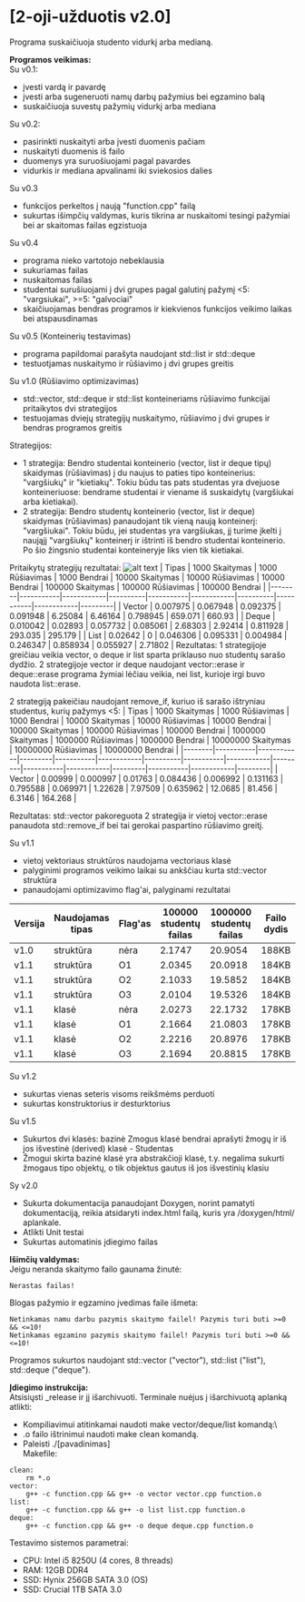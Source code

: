 # [2-oji-užduotis v2.0]

Programa suskaičiuoja studento vidurkį arba medianą.

**Programos veikimas:**\
Su v0.1:
- įvesti vardą ir pavardę
- įvesti arba sugeneruoti namų darbų pažymius bei egzamino balą
- suskaičiuoja suvestų pažymių vidurkį arba mediana

Su v0.2:
- pasirinkti nuskaityti arba įvesti duomenis pačiam
- nuskaityti duomenis iš failo
- duomenys yra suruošiuojami pagal pavardes
- vidurkis ir mediana apvalinami iki sviekosios dalies

Su v0.3
- funkcijos perkeltos į naują "function.cpp" failą
- sukurtas išimpčių valdymas, kuris tikrina ar nuskaitomi tesingi pažymiai bei ar skaitomas failas egzistuoja

Su v0.4
- programa nieko vartotojo nebeklausia
- sukuriamas failas
- nuskaitomas failas
- studentai surušiuojami į dvi grupes pagal galutinį pažymį <5: "vargsiukai", >=5: "galvociai"
- skaičiuojamas bendras programos ir kiekvienos funkcijos veikimo laikas bei atspausdinamas

Su v0.5 (Konteinerių testavimas)
- programa papildomai parašyta naudojant std::list ir std::deque
- testuotjamas nuskaitymo ir rūšiavimo į dvi grupes greitis

Su v1.0 (Rūšiavimo optimizavimas)
- std::vector, std::deque ir std::list konteineriams rūšiavimo funkcijai pritaikytos dvi strategijos
- testuojamas dviejų strategijų nuskaitymo, rūšiavimo į dvi grupes ir bendras programos greitis

Strategijos:
- 1 strategija: Bendro studentai konteinerio (vector, list ir deque tipų) skaidymas (rūšiavimas) į du naujus to paties tipo konteinerius: "vargšiukų" ir "kietiakų". Tokiu būdu tas pats studentas yra dvejuose konteineriuose: bendrame studentai ir viename iš suskaidytų (vargšiukai arba kietiakai).
- 2 strategija: Bendro studentų konteinerio (vector, list ir deque) skaidymas (rūšiavimas) panaudojant tik vieną naują konteinerį: "vargšiukai". Tokiu būdu, jei studentas yra vargšiukas, jį turime įkelti į naująjį "vargšiukų" konteinerį ir ištrinti iš bendro studentai konteinerio. Po šio žingsnio studentai konteineryje liks vien tik kietiakai. 

Pritaikytų strategijų rezultatai:
![alt text](https://i.imgur.com/Hc91QcR.png)
| Tipas | 1000 Skaitymas | 1000 Rūšiavimas | 1000 Bendrai  | 10000 Skaitymas | 10000 Rūšiavimas | 10000 Bendrai  | 100000 Skaitymas | 100000 Rūšiavimas | 100000 Bendrai |
|--------|-----------|------------|----------|-----------|------------|----------|-----------|------------|---------|
| Vector | 0.007975  | 0.067948   | 0.092375 | 0.091948  | 6.25084    | 6.46164  | 0.798945  | 659.071    | 660.93  |
| Deque  | 0.010042  | 0.02893    | 0.057732 | 0.085061  | 2.68303    | 2.92414  | 0.811928  | 293.035    | 295.179 |
| List   | 0.02642   | 0          | 0.046306 | 0.095331  | 0.004984   | 0.246347 | 0.858934  | 0.055927   | 2.71802 |
Rezultatas: 1 strategijoje greičiau veikia vector, o deque ir list sparta priklauso nuo studentų sarašo dydžio. 2 strategijoje vector ir deque naudojant vector::erase ir deque::erase programa žymiai lėčiau veikia, nei list, kurioje irgi buvo naudota list::erase.

2 strategiją pakeičiau naudojant remove_if, kuriuo iš sarašo ištryniau studentus, kurių pažymys <5:
| Tipas | 1000 Skaitymas | 1000 Rūšiavimas | 1000 Bendrai | 10000 Skaitymas | 10000 Rūšiavimas | 10000 Bendrai  | 100000 Skaitymas | 100000 Rūšiavimas | 100000 Bendrai | 1000000 Skaitymas | 1000000 Rūšiavimas | 1000000 Bendrai | 10000000 Skaitymas | 10000000 Rūšiavimas | 10000000 Bendrai |
|--------|-----------|------------|---------|-----------|------------|----------|-----------|------------|---------|-----------|------------|---------|-----------|------------|---------|
| Vector | 0.00999   | 0.000997   | 0.01763 | 0.084436  | 0.006992   | 0.131163 | 0.795588  | 0.069971   | 1.22628 | 7.97509   | 0.635962   | 12.0685 | 81.456    | 6.3146     | 164.268 |

Rezultatas: std::vector pakoreguota 2 strategija ir vietoj vector::erase panaudota std::remove_if bei tai gerokai paspartino rūšiavimo greitį.

Su v1.1
- vietoj vektoriaus struktūros naudojama vectoriaus klasė
- palyginimi programos veikimo laikai su ankščiau kurta std::vector struktūra
- panaudojami optimizavimo flag'ai, palyginami rezultatai

| Versija  | Naudojamas tipas | Flag'as | 100000 studentų failas | 1000000 studentų failas | Failo dydis |
| ------------- | ------------- | ------------- | ------------- | ------------- | ------------- |
| v1.0 | struktūra | nėra | 2.1747 | 20.9054 | 188KB |
| v1.1 | struktūra | O1 | 2.0345 | 20.0918 | 184KB |
| v1.1 | struktūra| O2 | 2.1033 | 19.5852 | 184KB |
| v1.1 | struktūra| O3 | 2.0104 | 19.5326 | 184KB |
| v1.1 | klasė | nėra | 2.0273 | 22.1732 | 178KB |
| v1.1 | klasė | O1 | 2.1664 | 21.0803 | 178KB |
| v1.1 | klasė| O2 | 2.2216 | 20.8976 | 178KB |
| v1.1 | klasė| O3 | 2.1694 | 20.8815 | 178KB |

Su v1.2
- sukurtas vienas seteris visoms reikšmėms perduoti
- sukurtas konstruktorius ir desturktorius

Su v1.5
- Sukurtos dvi klasės: bazinė Zmogus klasė bendrai aprašyti žmogų ir iš jos išvestinė (derived) klasė - Studentas
- Žmogui skirta bazinė klasė yra abstrakčioji klasė, t.y. negalima sukurti žmogaus tipo objektų, o tik objektus gautus iš jos išvestinių klasiu

Sy v2.0
- Sukurta dokumentacija panaudojant Doxygen, norint pamatyti dokumentaciją, reikia atsidaryti index.html failą, kuris yra /doxygen/html/ aplankale.
- Atlikti Unit testai
- Sukurtas automatinis įdiegimo failas

**Išimčių valdymas:**\
Jeigu neranda skaitymo failo gaunama žinutė:
```
Nerastas failas!
```
Blogas pažymio ir egzamino įvedimas faile išmeta:
```
Netinkamas namu darbu pazymis skaitymo failel! Pazymis turi buti >=0 && <=10!
Netinkamas egzamino pazymis skaitymo failel! Pazymis turi buti >=0 && <=10!
```
Programos sukurtos naudojant std::vector ("vector"), std::list ("list"), std::deque ("deque").

**Įdiegimo instrukcija:**\
Atsisiųsti _release ir jį išarchivuoti. Terminale nuėjus į išarchivuotą aplanką atlikti:
- Kompiliavimui atitinkamai naudoti make vector/deque/list komandą:\
- .o failo ištrinimui naudoti make clean komandą.
- Paleisti ./[pavadinimas]\
Makefile:
```
clean:
	rm *.o
vector: 
	g++ -c function.cpp && g++ -o vector vector.cpp function.o
list: 
	g++ -c function.cpp && g++ -o list list.cpp function.o
deque: 
	g++ -c function.cpp && g++ -o deque deque.cpp function.o
```

Testavimo sistemos parametrai: 
- CPU: Intel i5 8250U (4 cores, 8 threads)
- RAM: 12GB DDR4
- SSD: Hynix 256GB SATA 3.0 (OS)
- SSD: Crucial 1TB SATA 3.0

